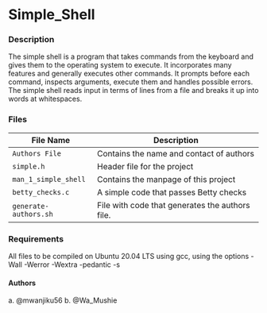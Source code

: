 # Simple_Shell

### Description
The simple shell is a program that takes commands from the keyboard and gives them to the operating system to execute. It incorporates many features and generally executes other commands. It prompts before each command, inspects arguments, execute them and handles possible errors. The simple shell reads input in terms of lines from a file and breaks it up into words at whitespaces.

### Files
File Name  | Description
---------- | -----------
`Authors File` | Contains the name and contact of authors
`simple.h` | Header file for the project
`man_1_simple_shell` | Contains the manpage of this project
`betty_checks.c` | A simple code that passes Betty checks
`generate-authors.sh` | File with code that generates the authors file.

### Requirements
All files to be compiled on Ubuntu 20.04 LTS using gcc, using the options -Wall -Werror -Wextra -pedantic -s


#### Authors
a. @mwanjiku56 
b. @Wa_Mushie
